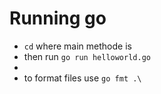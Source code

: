 # Running go

- `cd` where main methode is
- then run `go run helloworld.go`
- 
- to format files use `go fmt .\`